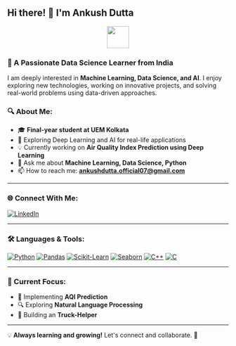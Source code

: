 ## Hi there! 👋 I'm Ankush Dutta

<p align="center">
  <img src="https://media.giphy.com/media/hvRJCLFzcasrR4ia7z/giphy.gif" width="50px">
</p>

### 🚀 A Passionate Data Science Learner from India

I am deeply interested in **Machine Learning, Data Science, and AI**. I enjoy exploring new technologies, working on innovative projects, and solving real-world problems using data-driven approaches.

### 🔍 About Me:
- 🎓 **Final-year student at UEM Kolkata**
- 🧠 Exploring Deep Learning and AI for real-life applications
- 💡 Currently working on **Air Quality Index Prediction using Deep Learning**
- 💬 Ask me about **Machine Learning, Data Science, Python**
- 📫 How to reach me: **ankushdutta.official07@gmail.com**

---

### 🌐 Connect With Me:
<p align="left">
<a href="www.linkedin.com/in/ankush-dutta-18ad" target="_blank"><img align="center" src="https://img.shields.io/badge/LinkedIn-0077B5?style=for-the-badge&logo=linkedin&logoColor=white" alt="LinkedIn"/></a>
</p>

---

### 🛠️ Languages & Tools:
<p align="left">
  <a href="https://www.python.org" target="_blank"> <img src="https://img.shields.io/badge/Python-3776AB?style=for-the-badge&logo=python&logoColor=white" alt="Python"/></a>
  <a href="https://pandas.pydata.org/" target="_blank"> <img src="https://img.shields.io/badge/Pandas-150458?style=for-the-badge&logo=pandas&logoColor=white" alt="Pandas"/></a>
  <a href="https://scikit-learn.org/" target="_blank"> <img src="https://img.shields.io/badge/Scikit_Learn-F7931E?style=for-the-badge&logo=scikit-learn&logoColor=white" alt="Scikit-Learn"/></a>
  <a href="https://seaborn.pydata.org/" target="_blank"> <img src="https://img.shields.io/badge/Seaborn-3776AB?style=for-the-badge&logo=seaborn&logoColor=white" alt="Seaborn"/></a>
  <a href="https://www.w3schools.com/cpp/" target="_blank"> <img src="https://img.shields.io/badge/C++-00599C?style=for-the-badge&logo=cplusplus&logoColor=white" alt="C++"/></a>
  <a href="https://www.cprogramming.com/" target="_blank"> <img src="https://img.shields.io/badge/C-00599C?style=for-the-badge&logo=c&logoColor=white" alt="C"/></a>
</p>

---

### 🎯 Current Focus:
- 📌 Implementing **AQI Prediction**
- 🔍 Exploring **Natural Language Processing**
- 📡 Building an **Truck-Helper**

---

💡 **Always learning and growing!** Let's connect and collaborate. 🚀
